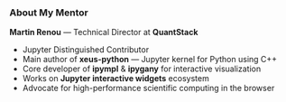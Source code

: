<section>
  <h3>About My Mentor</h3>
  <p><strong>Martin Renou</strong> — Technical Director at <strong>QuantStack</strong></p>
  <ul>
    <li>Jupyter Distinguished Contributor</li>
    <li>Main author of <strong>xeus-python</strong> — Jupyter kernel for Python using C++</li>
    <li>Core developer of <strong>ipympl</strong> & <strong>ipygany</strong> for interactive visualization</li>
    <li>Works on <strong>Jupyter interactive widgets</strong> ecosystem</li>
    <li>Advocate for high-performance scientific computing in the browser</li>
  </ul>
</section>
